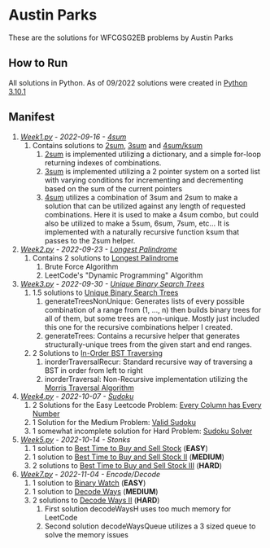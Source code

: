 # Austin Parks

These are the solutions for WFCGSG2EB problems by Austin Parks

## How to Run

All solutions in Python.
As of 09/2022 solutions were created in [Python 3.10.1](https://www.python.org/downloads/release/python-3101/)

## Manifest

1. *[Week1.py](Week1.py) - 2022-09-16 - [4sum](https://leetcode.com/problems/4sum/)*
   1. Contains solutions to [2sum](https://leetcode.com/problems/two-sum/), [3sum](https://leetcode.com/problems/3sum/) and [4sum/ksum](https://leetcode.com/problems/4sum/)
      1. [2sum](https://leetcode.com/problems/two-sum/) is implemented utilizing a dictionary, and a simple for-loop returning indexes of combinations.
      2. [3sum](https://leetcode.com/problems/3sum/) is implemented utilizing a 2 pointer system on a sorted list with varying conditions for incrementing and decrementing based on the sum of the current pointers
      3. [4sum](https://leetcode.com/problems/4sum/) utilizes a combination of 3sum and 2sum to make a solution that can be utilized against any length of requested combinations. Here it is used to make a 4sum combo, but could also be utilized to make a 5sum, 6sum, 7sum, etc... It is implemented with a naturally recursive function ksum that passes to the 2sum helper.
2. *[Week2.py](Week2.py) - 2022-09-23 - [Longest Palindrome](https://leetcode.com/problems/longest-palindromic-substring/solution/)*
   1. Contains 2 solutions to [Longest Palindrome](https://leetcode.com/problems/longest-palindromic-substring/solution/)
      1. Brute Force Algorithm
      2. LeetCode's "Dynamic Programming" Algorithm
3. *[Week3.py](Week3.py) - 2022-09-30 - [Unique Binary Search Trees](https://leetcode.com/problems/unique-binary-search-trees-ii)*
   1. 1.5 solutions to [Unique Binary Search Trees](https://leetcode.com/problems/unique-binary-search-trees-ii)
      1. generateTreesNonUnique: Generates lists of every possible combination of a range from (1, ..., n) then builds binary trees for all of them, but some trees are non-unique. Mostly just included this one for the recursive combinations helper I created.
      2. generateTrees: Contains a recursive helper that generates structurally-unique trees from the given start and end ranges.
   2. 2 Solutions to [In-Order BST Traversing](https://leetcode.com/problems/binary-tree-inorder-traversal/)
      1. inorderTraversalRecur: Standard recursive way of traversing a BST in order from left to right
      2. inorderTraversal: Non-Recursive implementation utilizing the [Morris Traversal Algorithm](https://www.educative.io/answers/what-is-morris-traversalter)
4. *[Week4.py](Week4.py) - 2022-10-07 - [Sudoku](https://leetcode.com/problems/sudoku-solver)*
   1. 2 Solutions for the Easy Leetcode Problem: [Every Column has Every Number](https://leetcode.com/problems/check-if-every-row-and-column-contains-all-numbers/)
   2. 1 Solution for the Medium Problem: [Valid Sudoku](https://leetcode.com/problems/valid-sudoku/)
   3. 1 somewhat incomplete solution for Hard Problem: [Sudoku Solver](https://leetcode.com/problems/sudoku-solver)
5. *[Week5.py](Week5.py) - 2022-10-14 - Stonks*
   1. 1 solution to [Best Time to Buy and Sell Stock](https://leetcode.com/problems/best-time-to-buy-and-sell-stock/) (**EASY**)
   2. 1 solution to [Best Time to Buy and Sell Stock II](https://leetcode.com/problems/best-time-to-buy-and-sell-stock-ii/) (**MEDIUM**)
   3. 2 solutions to [Best Time to Buy and Sell Stock III](https://leetcode.com/problems/best-time-to-buy-and-sell-stock-iii/) (**HARD**)
6. *[Week7.py](Week7.py) - 2022-11-04 - Encode/Decode*
   1. 1 solution to [Binary Watch](https://leetcode.com/problems/binary-watch/) (**EASY**)
   2. 1 solution to [Decode Ways](https://leetcode.com/problems/decode-ways/) (**MEDIUM**)
   3. 2 solutions to [Decode Ways II](https://leetcode.com/problems/decode-ways-ii/) (**HARD**)
      1. First solution decodeWaysH uses too much memory for LeetCode
      2. Second solution decodeWaysQueue utilizes a 3 sized queue to solve the memory issues

